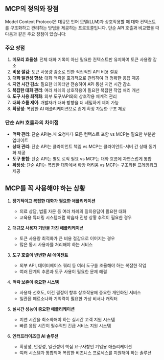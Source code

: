 ## MCP의 정의와 장점

Model Context Protocol은 대규모 언어 모델(LLM)과 상호작용할 때 대화 컨텍스트를 구조화하고 관리하는 방법을 제공하는 프로토콜입니다. 단순 API 호출과 비교했을 때 다음과 같은 주요 장점이 있습니다:

### 주요 장점
1. **메모리 효율성**: 전체 대화 기록이 아닌 필요한 컨텍스트만 유지하여 토큰 사용량 감소
2. **비용 절감**: 토큰 사용량 감소로 인한 직접적인 API 비용 절감
3. **대화 일관성 향상**: 대화 맥락을 효과적으로 관리하여 더 정확한 응답 제공
4. **지연 시간 감소**: 필요한 데이터만 전송하여 API 통신 지연 시간 감소
5. **복잡한 대화 관리**: 여러 차례의 상호작용이 필요한 복잡한 작업 처리 개선
6. **도구 사용 최적화**: 외부 도구/API와의 상호작용 체계적 관리
7. **대화 흐름 제어**: 개발자가 대화 방향을 더 세밀하게 제어 가능
8. **확장성**: 복잡한 AI 애플리케이션으로 쉽게 확장 가능한 구조 제공

### 단순 API 호출과의 차이점
- **맥락 관리**: 단순 API는.매 요청마다 모든 컨텍스트 포함 vs MCP는 필요한 부분만 업데이트
- **상태 관리**: 단순 API는 클라이언트 책임 vs MCP는 클라이언트-서버 간 상태 동기화 제공
- **도구 통합**: 단순 API는 별도 로직 필요 vs MCP는 대화 흐름에 자연스럽게 통합
- **확장성**: 단순 API는 복잡한 대화에서 확장 어려움 vs MCP는 구조화된 프레임워크 제공

## MCP를 꼭 사용해야 하는 상황

1. **장기적이고 복잡한 대화가 필요한 애플리케이션**
   - 의료 상담, 법률 자문 등 여러 차례의 질의응답이 필요한 대화
   - 교육용 튜터링 시스템처럼 학습자 진행 상황 추적이 필요한 경우

2. **대규모 사용자 기반을 가진 애플리케이션**
   - 토큰 사용량 최적화가 큰 비용 절감으로 이어지는 경우
   - 많은 동시 사용자를 처리해야 하는 서비스

3. **도구 호출이 빈번한 AI 에이전트**
   - 외부 API, 데이터베이스 쿼리 등 여러 도구를 조율해야 하는 복잡한 작업
   - 여러 단계의 추론과 도구 사용이 필요한 문제 해결

4. **맥락 보존이 중요한 시스템**
   - 사용자 선호도, 이전 결정이 향후 상호작용에 중요한 개인화된 서비스
   - 일관된 페르소나와 기억력이 필요한 가상 비서나 캐릭터

5. **실시간 성능이 중요한 애플리케이션**
   - 지연 시간을 최소화해야 하는 실시간 고객 지원 시스템
   - 빠른 응답 시간이 필수적인 긴급 서비스 지원 시스템

6. **엔터프라이즈급 AI 솔루션**
   - 확장성, 안정성, 일관성이 핵심 요구사항인 기업용 애플리케이션
   - 여러 시스템과 통합되어 복잡한 비즈니스 프로세스를 지원해야 하는 솔루션